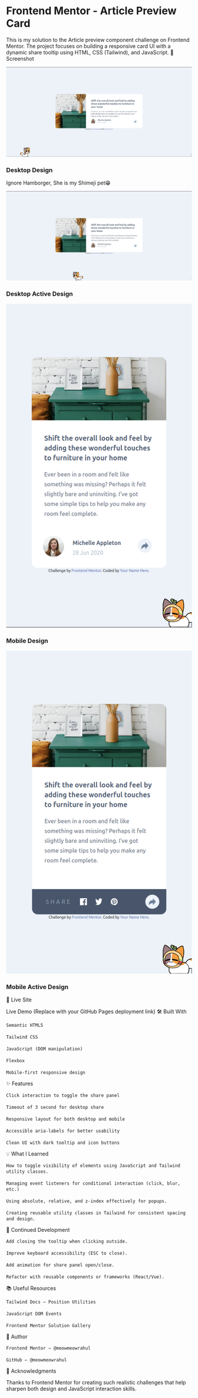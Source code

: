 <h1>Frontend Mentor - Article Preview Card</h1>

This is my solution to the Article preview component challenge on Frontend Mentor. The project focuses on building a responsive card UI with a dynamic share tooltip using HTML, CSS (Tailwind), and JavaScript.
📸 Screenshot

<img src="outputSS/Desktop-design.png" alt="">
<h3>Desktop Design </h3>    

Ignore Hamborger, She is my Shimeji pet😁️

![Error](outputSS/Desktop-active.png)
<h3>Desktop Active Design </h3>    

![Error](outputSS/Mobile-design.png)
<h3>Mobile Design </h3>    

![Error](outputSS/Mobile-active.png)
<h3>Mobile Active Design </h3>    

    
🔗 Live Site

Live Demo
(Replace with your GitHub Pages deployment link)
🛠️ Built With

    Semantic HTML5

    Tailwind CSS

    JavaScript (DOM manipulation)

    Flexbox

    Mobile-first responsive design

✨ Features

    Click interaction to toggle the share panel
    
    Timeout of 3 second for desktop share

    Responsive layout for both desktop and mobile

    Accessible aria-labels for better usability

    Clean UI with dark tooltip and icon buttons

💡 What I Learned

    How to toggle visibility of elements using JavaScript and Tailwind utility classes.

    Managing event listeners for conditional interaction (click, blur, etc.)

    Using absolute, relative, and z-index effectively for popups.

    Creating reusable utility classes in Tailwind for consistent spacing and design.

🚀 Continued Development

    Add closing the tooltip when clicking outside.

    Improve keyboard accessibility (ESC to close).

    Add animation for share panel open/close.

    Refactor with reusable components or frameworks (React/Vue).

📚 Useful Resources

    Tailwind Docs – Position Utilities

    JavaScript DOM Events

    Frontend Mentor Solution Gallery

👤 Author

    Frontend Mentor – @meowmeowrahul

    GitHub – @meowmeowrahul

🙌 Acknowledgments

Thanks to Frontend Mentor for creating such realistic challenges that help sharpen both design and JavaScript interaction skills.
